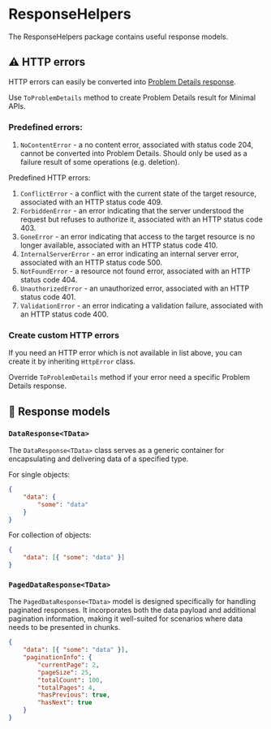 # ResponseHelpers

The ResponseHelpers package contains useful response models.

## ⚠️ HTTP errors

HTTP errors can easily be converted into [Problem Details response](https://datatracker.ietf.org/doc/html/rfc7807).

Use `ToProblemDetails` method to create Problem Details result for Minimal APIs.

### Predefined errors:

1. `NoContentError` - a no content error, associated with status code 204, cannot be converted into Problem Details. Should only be used as a failure result of some operations (e.g. deletion).

Predefined HTTP errors:

1. `ConflictError` - a conflict with the current state of the target resource, associated with an HTTP status code 409.
2. `ForbiddenError` - an error indicating  that the server understood the request but refuses to authorize it, associated with an HTTP status code 403.
3. `GoneError` - an error indicating that access to the target resource is no longer available, associated with an HTTP status code 410.
4. `InternalServerError` - an error indicating an internal server error, associated with an HTTP status code 500.
5. `NotFoundError` - a resource not found error, associated with an HTTP status code 404.
6. `UnauthorizedError` - an unauthorized error, associated with an HTTP status code 401.
7. `ValidationError` - an error indicating a validation failure, associated with an HTTP status code 400.

### Create custom HTTP errors

If you need an HTTP error which is not available in list above, you can create it by inheriting `HttpError` class.

Override `ToProblemDetails` method if your error need a specific Problem Details response.

## 📨 Response models

### `DataResponse<TData>`

The `DataResponse<TData>` class serves as a generic container for encapsulating and delivering data of a specified type.

For single objects:

```json
{
    "data": {
        "some": "data"
    }
}
```

For collection of objects:

```json
{
    "data": [{ "some": "data" }]
}
```

### `PagedDataResponse<TData>`

The `PagedDataResponse<TData>` model is designed specifically for handling paginated responses. It incorporates both the data payload and additional pagination information, making it well-suited for scenarios where data needs to be presented in chunks.

```json
{
    "data": [{ "some": "data" }],
    "paginationInfo": {
        "currentPage": 2,
        "pageSize": 25,
        "totalCount": 100,
        "totalPages": 4,
        "hasPrevious": true,
        "hasNext": true
    }
}
```
